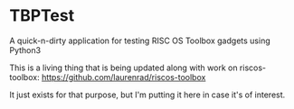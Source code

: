 # TBPTest
A quick-n-dirty application for testing RISC OS Toolbox gadgets using Python3

This is a living thing that is being updated along with work 
on riscos-toolbox: https://github.com/laurenrad/riscos-toolbox

It just exists for that purpose, but I'm putting it here in case it's of
interest.